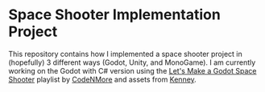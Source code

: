 # Space Shooter Implementation Project
This repository contains how I implemented a space shooter project in (hopefully) 3 different ways (Godot, Unity, and MonoGame). I am currently working on the Godot with C# version using the [Let's Make a Godot Space Shooter](https://youtube.com/playlist?list=PLah6faXAgguPlyHWM5G9in10UzRcdeb2R) playlist by [CodeNMore](https://www.youtube.com/c/CodeNMore) and assets from [Kenney](https://kenney.nl).